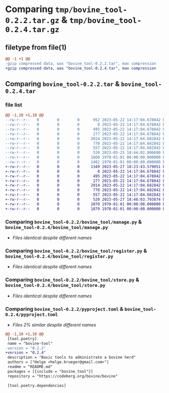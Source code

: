 # Comparing `tmp/bovine_tool-0.2.2.tar.gz` & `tmp/bovine_tool-0.2.4.tar.gz`

## filetype from file(1)

```diff
@@ -1 +1 @@
-gzip compressed data, was "bovine_tool-0.2.2.tar", max compression
+gzip compressed data, was "bovine_tool-0.2.4.tar", max compression
```

## Comparing `bovine_tool-0.2.2.tar` & `bovine_tool-0.2.4.tar`

### file list

```diff
@@ -1,10 +1,10 @@
--rw-r--r--   0        0        0      952 2023-05-22 14:17:04.678842 bovine_tool-0.2.2/README.md
--rw-r--r--   0        0        0        0 2023-05-22 14:17:04.678842 bovine_tool-0.2.2/bovine_tool/__init__.py
--rw-r--r--   0        0        0      495 2023-05-22 14:17:04.678842 bovine_tool-0.2.2/bovine_tool/cleanup.py
--rw-r--r--   0        0        0      277 2023-05-22 14:17:04.678842 bovine_tool-0.2.2/bovine_tool/create.py
--rw-r--r--   0        0        0     2014 2023-05-22 14:17:04.682842 bovine_tool-0.2.2/bovine_tool/manage.py
--rw-r--r--   0        0        0      770 2023-05-22 14:17:04.682842 bovine_tool-0.2.2/bovine_tool/register.py
--rw-r--r--   0        0        0      557 2023-05-22 14:17:04.682842 bovine_tool-0.2.2/bovine_tool/store.py
--rw-r--r--   0        0        0      520 2023-05-25 18:44:02.806690 bovine_tool-0.2.2/pyproject.toml
--rw-r--r--   0        0        0     1660 1970-01-01 00:00:00.000000 bovine_tool-0.2.2/setup.py
--rw-r--r--   0        0        0     1482 1970-01-01 00:00:00.000000 bovine_tool-0.2.2/PKG-INFO
+-rw-r--r--   0        0        0     1349 2023-05-27 18:23:43.579051 bovine_tool-0.2.4/README.md
+-rw-r--r--   0        0        0        0 2023-05-22 14:17:04.678842 bovine_tool-0.2.4/bovine_tool/__init__.py
+-rw-r--r--   0        0        0      495 2023-05-22 14:17:04.678842 bovine_tool-0.2.4/bovine_tool/cleanup.py
+-rw-r--r--   0        0        0      277 2023-05-22 14:17:04.678842 bovine_tool-0.2.4/bovine_tool/create.py
+-rw-r--r--   0        0        0     2014 2023-05-22 14:17:04.682842 bovine_tool-0.2.4/bovine_tool/manage.py
+-rw-r--r--   0        0        0      770 2023-05-22 14:17:04.682842 bovine_tool-0.2.4/bovine_tool/register.py
+-rw-r--r--   0        0        0      557 2023-05-22 14:17:04.682842 bovine_tool-0.2.4/bovine_tool/store.py
+-rw-r--r--   0        0        0      520 2023-05-27 18:46:03.793874 bovine_tool-0.2.4/pyproject.toml
+-rw-r--r--   0        0        0     2070 1970-01-01 00:00:00.000000 bovine_tool-0.2.4/setup.py
+-rw-r--r--   0        0        0     1879 1970-01-01 00:00:00.000000 bovine_tool-0.2.4/PKG-INFO
```

### Comparing `bovine_tool-0.2.2/bovine_tool/manage.py` & `bovine_tool-0.2.4/bovine_tool/manage.py`

 * *Files identical despite different names*

### Comparing `bovine_tool-0.2.2/bovine_tool/register.py` & `bovine_tool-0.2.4/bovine_tool/register.py`

 * *Files identical despite different names*

### Comparing `bovine_tool-0.2.2/bovine_tool/store.py` & `bovine_tool-0.2.4/bovine_tool/store.py`

 * *Files identical despite different names*

### Comparing `bovine_tool-0.2.2/pyproject.toml` & `bovine_tool-0.2.4/pyproject.toml`

 * *Files 2% similar despite different names*

```diff
@@ -1,10 +1,10 @@
 [tool.poetry]
 name = "bovine-tool"
-version = "0.2.2"
+version = "0.2.4"
 description = "Basic tools to administrate a bovine herd"
 authors = ["Helge <helge.krueger@gmail.com>"]
 readme = "README.md"
 packages = [{include = "bovine_tool"}]
 repository = "https://codeberg.org/bovine/bovine"
 
 [tool.poetry.dependencies]
```


